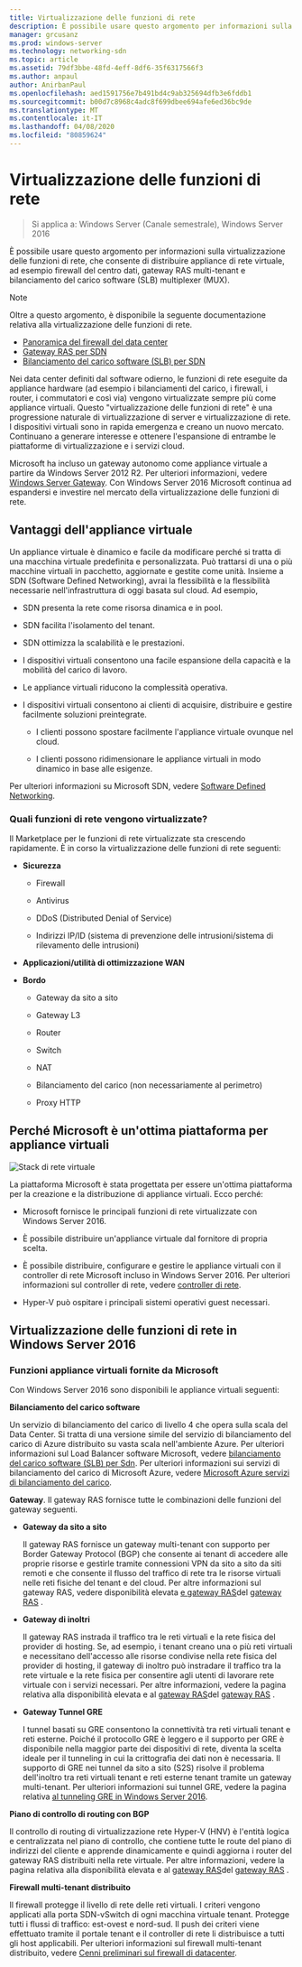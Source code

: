 ```yaml
---
title: Virtualizzazione delle funzioni di rete
description: È possibile usare questo argomento per informazioni sulla virtualizzazione delle funzioni di rete, che consente di distribuire appliance di rete virtuali come il firewall del centro dati, il gateway RAS multi-tenant e il bilanciamento del carico software (SLB) in Windows Server 2016.
manager: grcusanz
ms.prod: windows-server
ms.technology: networking-sdn
ms.topic: article
ms.assetid: 79df3bbe-48fd-4eff-8df6-35f6317566f3
ms.author: anpaul
author: AnirbanPaul
ms.openlocfilehash: aed1591756e7b491bd4c9ab325694dfb3e6fddb1
ms.sourcegitcommit: b00d7c8968c4adc8f699dbee694afe6ed36bc9de
ms.translationtype: MT
ms.contentlocale: it-IT
ms.lasthandoff: 04/08/2020
ms.locfileid: "80859624"
---
```

# <a name="network-function-virtualization"></a>Virtualizzazione delle funzioni di rete

>Si applica a: Windows Server (Canale semestrale), Windows Server 2016

È possibile usare questo argomento per informazioni sulla virtualizzazione delle funzioni di rete, che consente di distribuire appliance di rete virtuale, ad esempio firewall del centro dati, gateway RAS multi-tenant e bilanciamento del carico software \(SLB\) multiplexer \(MUX\).
  
>[!NOTE]  
>Oltre a questo argomento, è disponibile la seguente documentazione relativa alla virtualizzazione delle funzioni di rete.  
> - [Panoramica del firewall del data center](../../../sdn/technologies/network-function-virtualization/../../../sdn/technologies/network-function-virtualization/Datacenter-Firewall-Overview.md)  
> - [Gateway RAS per SDN](../../../sdn/technologies/network-function-virtualization/RAS-Gateway-for-SDN.md)  
> - [Bilanciamento del carico software (SLB) per SDN](../../../sdn/technologies/network-function-virtualization/Software-Load-Balancing--SLB--for-SDN.md)  
  
Nei data center definiti dal software odierno, le funzioni di rete eseguite da appliance hardware (ad esempio i bilanciamenti del carico, i firewall, i router, i commutatori e così via) vengono virtualizzate sempre più come appliance virtuali. Questo "virtualizzazione delle funzioni di rete" è una progressione naturale di virtualizzazione di server e virtualizzazione di rete. I dispositivi virtuali sono in rapida emergenza e creano un nuovo mercato. Continuano a generare interesse e ottenere l'espansione di entrambe le piattaforme di virtualizzazione e i servizi cloud.  
  
Microsoft ha incluso un gateway autonomo come appliance virtuale a partire da Windows Server 2012 R2. Per ulteriori informazioni, vedere [Windows Server Gateway](https://technet.microsoft.com/library/dn313101.aspx). Con Windows Server 2016 Microsoft continua ad espandersi e investire nel mercato della virtualizzazione delle funzioni di rete.  
  
## <a name="virtual-appliance-benefits"></a>Vantaggi dell'appliance virtuale  
Un appliance virtuale è dinamico e facile da modificare perché si tratta di una macchina virtuale predefinita e personalizzata. Può trattarsi di una o più macchine virtuali in pacchetto, aggiornate e gestite come unità. Insieme a SDN (Software Defined Networking), avrai la flessibilità e la flessibilità necessarie nell'infrastruttura di oggi basata sul cloud. Ad esempio,  
  
-   SDN presenta la rete come risorsa dinamica e in pool.  
  
-   SDN facilita l'isolamento del tenant.  
  
-   SDN ottimizza la scalabilità e le prestazioni.  
  
-   I dispositivi virtuali consentono una facile espansione della capacità e la mobilità del carico di lavoro.  
  
-   Le appliance virtuali riducono la complessità operativa.  
  
-   I dispositivi virtuali consentono ai clienti di acquisire, distribuire e gestire facilmente soluzioni preintegrate.  
  
    -   I clienti possono spostare facilmente l'appliance virtuale ovunque nel cloud.  
  
    -   I clienti possono ridimensionare le appliance virtuali in modo dinamico in base alle esigenze.  
  
Per ulteriori informazioni su Microsoft SDN, vedere [Software Defined Networking](https://technet.microsoft.com/windows-server-docs/networking/sdn/software-defined-networking--sdn-).  
  
### <a name="what-network-functions-are-being-virtualized"></a>Quali funzioni di rete vengono virtualizzate?  
Il Marketplace per le funzioni di rete virtualizzate sta crescendo rapidamente. È in corso la virtualizzazione delle funzioni di rete seguenti:  
  
-   **Sicurezza**  
  
    -   Firewall  
  
    -   Antivirus  
  
    -   DDoS (Distributed Denial of Service)  
  
    -   Indirizzi IP/ID (sistema di prevenzione delle intrusioni/sistema di rilevamento delle intrusioni)  
  
-   **Applicazioni/utilità di ottimizzazione WAN**  
  
-   **Bordo**  
  
    -   Gateway da sito a sito  
  
    -   Gateway L3  
  
    -   Router  
  
    -   Switch  
  
    -   NAT  
  
    -   Bilanciamento del carico (non necessariamente al perimetro)  
  
    -   Proxy HTTP  
  
## <a name="why-microsoft-is-a-great-platform-for-virtual-appliances"></a>Perché Microsoft è un'ottima piattaforma per appliance virtuali  
![Stack di rete virtuale](../../../media/Network-Function-Virtualization/Microsoft-Network-Function-Virtualization.png)  
  
La piattaforma Microsoft è stata progettata per essere un'ottima piattaforma per la creazione e la distribuzione di appliance virtuali. Ecco perché:  
  
-   Microsoft fornisce le principali funzioni di rete virtualizzate con Windows Server 2016.  
  
-   È possibile distribuire un'appliance virtuale dal fornitore di propria scelta.  
  
-   È possibile distribuire, configurare e gestire le appliance virtuali con il controller di rete Microsoft incluso in Windows Server 2016. Per ulteriori informazioni sul controller di rete, vedere [controller di rete](../../../sdn/technologies/network-controller/Network-Controller.md).  
  
-   Hyper-V può ospitare i principali sistemi operativi guest necessari.  
  
## <a name="network-function-virtualization-in-windows-server-2016"></a>Virtualizzazione delle funzioni di rete in Windows Server 2016  
  
### <a name="virtual-appliances-functions-provided-by-microsoft"></a>Funzioni appliance virtuali fornite da Microsoft  
Con Windows Server 2016 sono disponibili le appliance virtuali seguenti:  
  
**Bilanciamento del carico software**  
  
Un servizio di bilanciamento del carico di livello 4 che opera sulla scala del Data Center. Si tratta di una versione simile del servizio di bilanciamento del carico di Azure distribuito su vasta scala nell'ambiente Azure. Per ulteriori informazioni sul Load Balancer software Microsoft, vedere [bilanciamento del carico software (SLB) per Sdn](https://technet.microsoft.com/library/mt632286.aspx). Per ulteriori informazioni sui servizi di bilanciamento del carico di Microsoft Azure, vedere [Microsoft Azure servizi di bilanciamento del carico](https://azure.microsoft.com/blog/2014/04/08/microsoft-azure-load-balancing-services/).  
  
**Gateway**. Il gateway RAS fornisce tutte le combinazioni delle funzioni del gateway seguenti.  
  
-   **Gateway da sito a sito**  
  
    Il gateway RAS fornisce un gateway multi-tenant con supporto per Border Gateway Protocol (BGP) che consente ai tenant di accedere alle proprie risorse e gestirle tramite connessioni VPN da sito a sito da siti remoti e che consente il flusso del traffico di rete tra le risorse virtuali nelle reti fisiche del tenant e del cloud. Per altre informazioni sul gateway RAS, vedere disponibilità elevata [e gateway RAS](https://technet.microsoft.com/library/mt626650.aspx)del [gateway RAS](https://technet.microsoft.com/library/mt631692.aspx) .  
  
-   **Gateway di inoltri**  
  
    Il gateway RAS instrada il traffico tra le reti virtuali e la rete fisica del provider di hosting. Se, ad esempio, i tenant creano una o più reti virtuali e necessitano dell'accesso alle risorse condivise nella rete fisica del provider di hosting, il gateway di inoltro può instradare il traffico tra la rete virtuale e la rete fisica per consentire agli utenti di lavorare rete virtuale con i servizi necessari. Per altre informazioni, vedere la pagina relativa alla disponibilità elevata e al [gateway RAS](https://technet.microsoft.com/library/mt626650.aspx)del [gateway RAS](https://technet.microsoft.com/library/mt631692.aspx) .  
  
-   **Gateway Tunnel GRE**  
  
    I tunnel basati su GRE consentono la connettività tra reti virtuali tenant e reti esterne. Poiché il protocollo GRE è leggero e il supporto per GRE è disponibile nella maggior parte dei dispositivi di rete, diventa la scelta ideale per il tunneling in cui la crittografia dei dati non è necessaria. Il supporto di GRE nei tunnel da sito a sito (S2S) risolve il problema dell'inoltro tra reti virtuali tenant e reti esterne tenant tramite un gateway multi-tenant. Per ulteriori informazioni sui tunnel GRE, vedere la pagina relativa [al tunneling GRE in Windows Server 2016](https://technet.microsoft.com/library/dn765485.aspx).  
  
**Piano di controllo di routing con BGP**  
  
Il controllo di routing di virtualizzazione rete Hyper-V (HNV) è l'entità logica e centralizzata nel piano di controllo, che contiene tutte le route del piano di indirizzi del cliente e apprende dinamicamente e quindi aggiorna i router del gateway RAS distribuiti nella rete virtuale. Per altre informazioni, vedere la pagina relativa alla disponibilità elevata e al [gateway RAS](https://technet.microsoft.com/library/mt626650.aspx)del [gateway RAS](https://technet.microsoft.com/library/mt631692.aspx) .  
  
**Firewall multi-tenant distribuito**  
  
Il firewall protegge il livello di rete delle reti virtuali. I criteri vengono applicati alla porta SDN-vSwitch di ogni macchina virtuale tenant. Protegge tutti i flussi di traffico: est-ovest e nord-sud. Il push dei criteri viene effettuato tramite il portale tenant e il controller di rete li distribuisce a tutti gli host applicabili. Per ulteriori informazioni sul firewall multi-tenant distribuito, vedere [Cenni preliminari sul firewall di datacenter](../../../sdn/technologies/network-function-virtualization/../../../sdn/technologies/network-function-virtualization/Datacenter-Firewall-Overview.md).  
  


